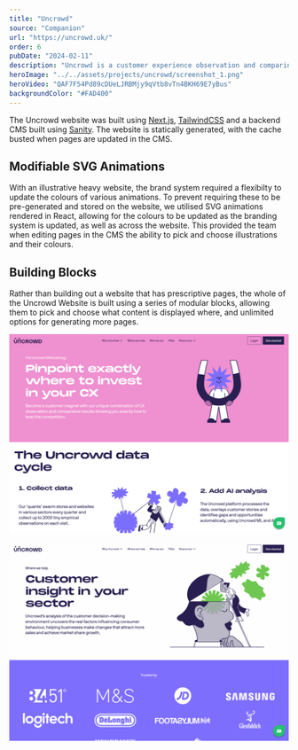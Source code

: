 ```yaml
---
title: "Uncrowd"
source: "Companion"
url: "https://uncrowd.uk/"
order: 6
pubDate: "2024-02-11"
description: "Uncrowd is a customer experience observation and comparing platform. Companion was commissioned to design and build them a playful website to match their brand, including playful illustrations and animations."
heroImage: "../../assets/projects/uncrowd/screenshot_1.png"
heroVideo: "QAF7F54Pd89cDUeLJRBMjy9qVtb8vTn4BKH69E7yBus"
backgroundColor: "#FAD400"
---
```


The Uncrowd website was built using [Next.js](https://nextjs.org), [TailwindCSS](https://tailwindcss.com) and a backend CMS built using [Sanity](https://www.sanity.io/). The website is statically generated, with the cache busted when pages are updated in the CMS.

## Modifiable SVG Animations

With an illustrative heavy website, the brand system required a flexibilty to update the colours of various animations. To prevent requiring these to be pre-generated and stored on the website, we utilised SVG animations rendered in React, allowing for the colours to be updated as the branding system is updated, as well as across the website. This provided the team when editing pages in the CMS the ability to pick and choose illustrations and their colours.

## Building Blocks

Rather than building out a website that has prescriptive pages, the whole of the Uncrowd Website is built using a series of modular blocks, allowing them to pick and choose what content is displayed where, and unlimited options for generating more pages.

![Moving SVGs example](../../assets/projects/uncrowd/screenshot_2.png)

![Content example](../../assets/projects/uncrowd/screenshot_3.png)
